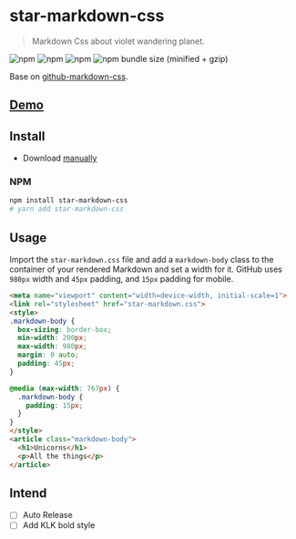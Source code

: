 # star-markdown-css

> Markdown Css about violet wandering planet.

![npm](https://img.shields.io/npm/v/star-markdown-css.svg?style=for-the-badge)
![npm](https://img.shields.io/npm/dt/star-markdown-css.svg?style=for-the-badge)
![npm](https://img.shields.io/npm/l/star-markdown-css.svg?style=for-the-badge)
![npm bundle size (minified + gzip)](https://img.shields.io/bundlephobia/minzip/star-markdown-css.svg?style=for-the-badge)

Base on [github-markdown-css](https://github.com/sindresorhus/github-markdown-css).

## [Demo](https://yunyoujun.github.io/star-markdown-css)

## Install

- Download [manually](https://github.com/YunYouJun/star-markdown-css/archive/master.zip)

### NPM

```sh
npm install star-markdown-css
# yarn add star-markdown-css
```

## Usage

Import the `star-markdown.css` file and add a `markdown-body` class to the container of your rendered Markdown and set a width for it. 
GitHub uses `980px` width and `45px` padding, and `15px` padding for mobile.

```html
<meta name="viewport" content="width=device-width, initial-scale=1">
<link rel="stylesheet" href="star-markdown.css">
<style>
.markdown-body {
  box-sizing: border-box;
  min-width: 200px;
  max-width: 980px;
  margin: 0 auto;
  padding: 45px;
}

@media (max-width: 767px) {
  .markdown-body {
    padding: 15px;
  }
}
</style>
<article class="markdown-body">
  <h1>Unicorns</h1>
  <p>All the things</p>
</article>
```

## Intend

- [ ] Auto Release
- [ ] Add KLK bold style